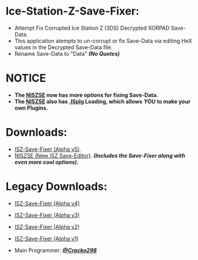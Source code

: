 # Ice-Station-Z-Save-Fixer:

- Attempt Fix Corrupted Ice Station Z (3DS) Decrypted XORPAD Save-Data. 
- This application atempts to un-corrupt or fix Save-Data via editing HeX values in the Decrypted Save-Data file.
- Rename Save-Data to "Data" ***(No Quotes)***

# NOTICE
- **The [NISZSE](https://github.com/Cracko298/NISZSE) now has more options for fixing Save-Data.**
- **The [NISZSE](https://github.com/Cracko298/NISZSE) also has [.ISplg](https://github.com/Cracko298/ISplg-Compiler) Loading, which allows** ***YOU*** **to make your own Plugins.**

# Downloads:

- [ISZ-Save-Fixer (Alpha v5)](https://github.com/Cracko298/Ice-Station-Z-Save-Fixer/releases/download/v5.0-alpha-5/Save-Fixer.exe).
- [NISZSE (New ISZ Save-Editor)](https://github.com/Cracko298/NISZSE). ***(Includes the Save-Fixer along with even more cool options).***


# Legacy Downloads:

- [ISZ-Save-Fixer (Alpha v4)](https://github.com/ISZ-Hacker-Group/Ice-Station-Z-Save-Fixer/releases/download/v4.0-alpha-4/Save-Fixer-Compiled.zip)
- [ISZ-Save-Fixer (Alpha v3)](https://github.com/ISZ-Hacker-Group/Ice-Station-Z-Save-Fixer/releases/download/v3.0-alpha-3/main.py)
- [ISZ-Save-Fixer (Alpha v2)](https://github.com/ISZ-Hacker-Group/Ice-Station-Z-Save-Fixer/releases/download/v2.0-alpha-2/main.py)
- [ISZ-Save-Fixer (Alpha v1)](https://github.com/ISZ-Hacker-Group/Ice-Station-Z-Save-Fixer/releases/download/v1.0-alpha-1/main.py)

- Main Programmer: ***[@Cracko298](https://github.com/Cracko298)***
